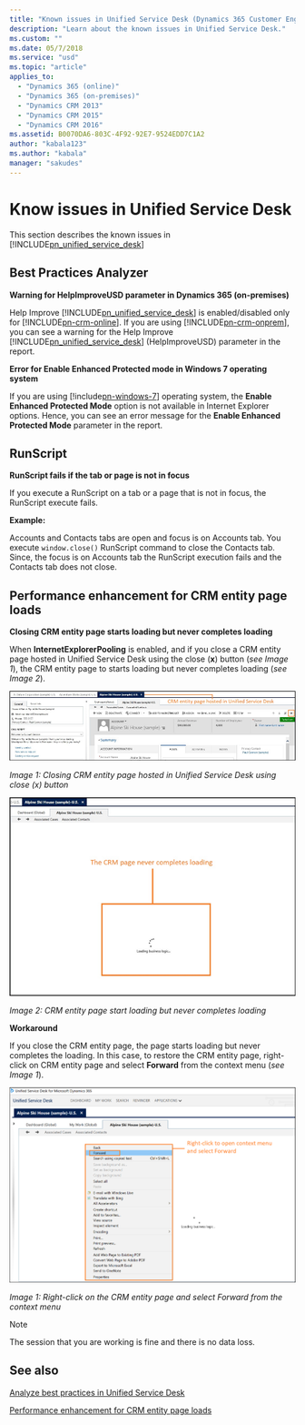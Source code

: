 ```yaml
---
title: "Known issues in Unified Service Desk (Dynamics 365 Customer Engagement) | MicrosoftDocs"
description: "Learn about the known issues in Unified Service Desk."
ms.custom: ""
ms.date: 05/7/2018
ms.service: "usd"
ms.topic: "article"
applies_to: 
  - "Dynamics 365 (online)"
  - "Dynamics 365 (on-premises)"
  - "Dynamics CRM 2013"
  - "Dynamics CRM 2015"
  - "Dynamics CRM 2016"
ms.assetid: B0070DA6-803C-4F92-92E7-9524EDD7C1A2
author: "kabala123"
ms.author: "kabala"
manager: "sakudes"
---
```


# Know issues in Unified Service Desk

This section describes the known issues in [!INCLUDE[pn_unified_service_desk](../includes/pn-unified-service-desk.md)]

## Best Practices Analyzer

**Warning for HelpImproveUSD parameter in Dynamics 365 (on-premises)**

Help Improve [!INCLUDE[pn_unified_service_desk](../includes/pn-unified-service-desk.md)] is enabled/disabled only for [!INCLUDE[pn-crm-online](../includes/pn-crm-online.md)]. If you are using [!INCLUDE[pn-crm-onprem](../includes/pn-crm-onprem.md)], you can see a warning for the Help Improve [!INCLUDE[pn_unified_service_desk](../includes/pn-unified-service-desk.md)] (HelpImproveUSD) parameter in the report.

**Error for Enable Enhanced Protected mode in Windows 7 operating system**

If you are using [!include[pn-windows-7](../includes/pn-windows-7.md)] operating system, the **Enable Enhanced Protected Mode** option is not available in Internet Explorer options. Hence, you can see an error message for the **Enable Enhanced Protected Mode** parameter in the report.

## RunScript

**RunScript fails if the tab or page is not in focus**

If you execute a RunScript on a tab or a page that is not in focus, the RunScript execute fails.

**Example:**

Accounts and Contacts tabs are open and focus is on Accounts tab. You execute `window.close()` RunScript command to close the Contacts tab. Since, the focus is on Accounts tab the RunScript execution fails and the Contacts tab does not close.

## Performance enhancement for CRM entity page loads

**Closing CRM entity page starts loading but never completes loading**

When **InternetExplorerPooling** is enabled, and if you close a CRM entity page hosted in Unified Service Desk using the close (**x**) button (_see Image 1_), the CRM entity page to starts loading but never completes loading (_see Image 2_).

  ![Closing CRM entity page hosted in Unified Service Desk using close button](../unified-service-desk/media/usd-crm-page-hosted-close-button.PNG "Closing CRM entity page hosted in Unified Service Desk using close button")
    
  _Image 1: Closing CRM entity page hosted in Unified Service Desk using close (x) button_
  
  ![CRM entity page start loading but never completes loading](../unified-service-desk/media/usd-crm-page-hosted-never-completes-loading.PNG "CRM entity page start loading but never completes loading")
  
  _Image 2: CRM entity page start loading but never completes loading_

**Workaround**

If you close the CRM entity page, the page starts loading but never completes the loading. In this case, to restore the CRM entity page, right-click on CRM entity page and select **Forward** from the context menu (_see Image 1_).

![Right-click on the CRM entity page and select Forward from the context menu](../unified-service-desk/media/usd-crm-page-right-click-CRM-entity-page-select-forward.PNG "Right-click on the CRM entity page and select Forward from the context menu")

_Image 1: Right-click on the CRM entity page and select Forward from the context menu_

> [!Note]
> The session that you are working is fine and there is no data loss.

## See also

[Analyze best practices in Unified Service Desk](admin/analyze-best-practices-unified-service-desk.md)

[Performance enhancement for CRM entity page loads](admin/performance-enhancement-CRM-entity-page-loads.md)